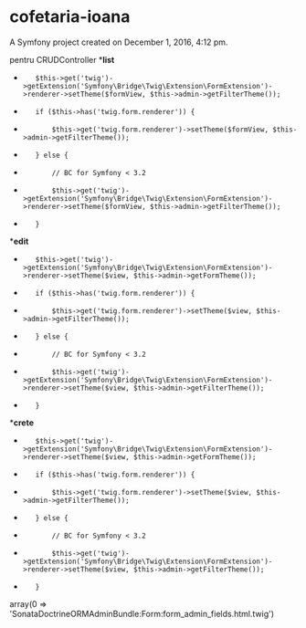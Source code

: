 cofetaria-ioana
===============

A Symfony project created on December 1, 2016, 4:12 pm.


pentru CRUDController
*******list******
-        $this->get('twig')->getExtension('Symfony\Bridge\Twig\Extension\FormExtension')->renderer->setTheme($formView, $this->admin->getFilterTheme());
+        if ($this->has('twig.form.renderer')) {
+            $this->get('twig.form.renderer')->setTheme($formView, $this->admin->getFilterTheme());
+        } else {
+            // BC for Symfony < 3.2
+            $this->get('twig')->getExtension('Symfony\Bridge\Twig\Extension\FormExtension')->renderer->setTheme($formView, $this->admin->getFilterTheme());
+        }

*******edit******
-        $this->get('twig')->getExtension('Symfony\Bridge\Twig\Extension\FormExtension')->renderer->setTheme($view, $this->admin->getFormTheme());
+        if ($this->has('twig.form.renderer')) {
+            $this->get('twig.form.renderer')->setTheme($view, $this->admin->getFilterTheme());
+        } else {
+            // BC for Symfony < 3.2
+            $this->get('twig')->getExtension('Symfony\Bridge\Twig\Extension\FormExtension')->renderer->setTheme($view, $this->admin->getFilterTheme());
+        }

*******crete******
-        $this->get('twig')->getExtension('Symfony\Bridge\Twig\Extension\FormExtension')->renderer->setTheme($view, $this->admin->getFormTheme());
+        if ($this->has('twig.form.renderer')) {
+            $this->get('twig.form.renderer')->setTheme($view, $this->admin->getFilterTheme());
+        } else {
+            // BC for Symfony < 3.2
+            $this->get('twig')->getExtension('Symfony\Bridge\Twig\Extension\FormExtension')->renderer->setTheme($view, $this->admin->getFilterTheme());
+        }

array(0 => 'SonataDoctrineORMAdminBundle:Form:form_admin_fields.html.twig')